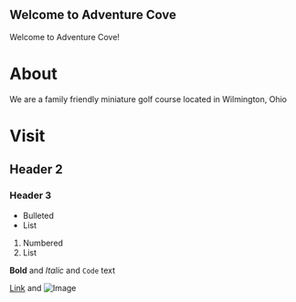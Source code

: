## Welcome to Adventure Cove

Welcome to Adventure Cove!

# About
We are a family friendly miniature golf course located in Wilmington, Ohio

# Visit
## Header 2
### Header 3

- Bulleted
- List

1. Numbered
2. List

**Bold** and _Italic_ and `Code` text

[Link](url) and ![Image](src)

